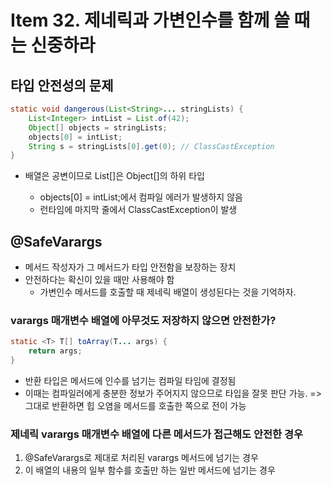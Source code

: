 # Item 32. 제네릭과 가변인수를 함께 쓸 때는 신중하라

## 타입 안전성의 문제
```java
static void dangerous(List<String>... stringLists) {
    List<Integer> intList = List.of(42);
    Object[] objects = stringLists;
    objects[0] = intList;
    String s = stringLists[0].get(0); // ClassCastException
}
```
- 배열은 공변이므로 List<String>[]은 Object[]의 하위 타입
  - objects[0] = intList;에서 컴파일 에러가 발생하지 않음
  - 런타임에 마지막 줄에서 ClassCastException이 발생

## @SafeVarargs
- 메서드 작성자가 그 메서드가 타입 안전함을 보장하는 장치
- 안전하다는 확신이 있을 때만 사용해야 함
  - 가변인수 메서드를 호출할 때 제네릭 배열이 생성된다는 것을 기억하자.

### varargs 매개변수 배열에 아무것도 저장하지 않으면 안전한가?
```java
static <T> T[] toArray(T... args) {
    return args;
}
```
- 반환 타입은 메서드에 인수를 넘기는 컴파일 타임에 결정됨
- 이때는 컴파일러에게 충분한 정보가 주어지지 않으므로 타입을 잘못 판단 가능.
=> 그대로 반환하면 힙 오염을 메서드를 호출한 쪽으로 전이 가능

### 제네릭 varargs 매개변수 배열에 다른 메서드가 접근해도 안전한 경우
1. @SafeVarargs로 제대로 처리된 varargs 메서드에 넘기는 경우
2. 이 배열의 내용의 일부 함수를 호출만 하는 일반 메서드에 넘기는 경우